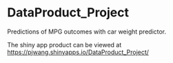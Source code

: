 DataProduct_Project
===================
Predictions of MPG outcomes with car weight predictor.

The shiny app product can be viewed at 
https://pjwang.shinyapps.io/DataProduct_Project/
